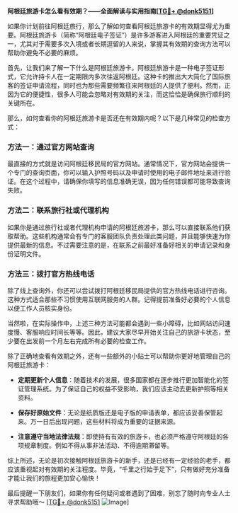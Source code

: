 **阿根廷旅游卡怎么看有效期？——全面解读与实用指南[[TG💪+ @donk5151](https://t.me/s/donk5151)]**

如果你计划前往阿根廷旅行，那么了解如何查看阿根廷旅游卡的有效期显得尤为重要。阿根廷旅游卡（简称“阿根廷电子签证”）是许多游客进入阿根廷的重要凭证之一，尤其对于需要多次入境或者长期逗留的人来说，掌握其有效期的查询方法可以帮助你避免不必要的麻烦。

首先，让我们来了解一下什么是阿根廷旅游卡。阿根廷旅游卡是一种电子签证形式，它允许持卡人在一定期限内多次往返阿根廷。这种卡的推出大大简化了国际旅客的签证申请流程，同时也为那些需要频繁往来阿根廷的人提供了便利。然而，正因为它的便捷性，很多人可能会忽略对有效期的关注，而这恰恰是确保旅行顺利的关键所在。

那么，如何查看你的阿根廷旅游卡是否还在有效期内呢？以下是几种常见的检查方式：

### 方法一：通过官方网站查询

最直接的方式就是访问阿根廷移民局的官方网站。通常情况下，官方网站会提供一个专门的查询页面，你可以输入护照号码以及申请时使用的电子邮件地址来进行验证。在这个过程中，请确保你填写的信息准确无误，因为任何错误都可能导致查询失败。

### 方法二：联系旅行社或代理机构

如果你是通过旅行社或者代理机构申请的阿根廷旅游卡，那么可以直接联系他们获取帮助。这些机构通常会有专门的客服团队负责处理此类问题，并且能够快速为你提供最新的信息。不过需要注意的是，在联系之前最好准备好相关的申请记录和身份证明文件。

### 方法三：拨打官方热线电话

除了线上查询外，你还可以尝试拨打阿根廷移民局提供的官方热线电话进行咨询。这种方式适合那些不习惯使用互联网服务的人群。记得提前准备好必要的个人信息以便工作人员核实身份。

当然啦，在实际操作中，上述三种方法可能都会遇到一些小障碍，比如网站访问速度慢、客服响应时间长等等。因此，建议大家尽早开始关注自己的旅游卡状态，至少要在出发前一个月左右完成所有必要的检查工作。

除了正确地查看有效期之外，还有一些额外的小贴士可以帮助你更好地管理自己的阿根廷旅游卡：

- **定期更新个人信息**：随着技术的发展，很多国家都在逐步推行更加智能化的签证管理系统。为了保证自己的权益不受影响，我们应该主动去更新护照等相关资料。
  
- **保存好原始文件**：无论是纸质版还是电子版的申请表单，都应该妥善保管起来。万一日后出现问题，这些材料将成为重要的证据来源。

- **注意遵守当地法律法规**：即使持有有效的旅游卡，也必须严格遵守阿根廷的各项规章制度。例如不得从事非法活动、不得逾期滞留等。

综上所述，无论是初次接触阿根廷旅游卡的新手，还是已经有一定经验的老手，都应该重视起对有效期的关注程度。毕竟，“千里之行始于足下”，只有做好充分准备才能让我们的旅程更加安心愉快！

最后提醒一下朋友们，如果你有任何疑问或者遇到了困难，别忘了随时向专业人士寻求帮助哦～ [[TG💪+ @donk5151](https://t.me/s/donk5151) ![Image](https://i.postimg.cc/rwNCRYN7/Snipaste-2025-04-30-17-27-05.png)]